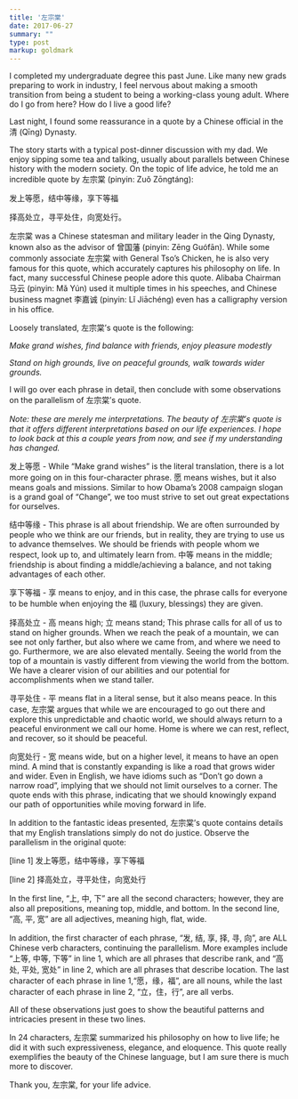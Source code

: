 ```yaml
---
title: '左宗棠'
date: 2017-06-27
summary: ""
type: post
markup: goldmark
---
```


I completed my undergraduate degree this past June. Like many new grads preparing to work in industry, I feel nervous about making a smooth transition from being a student to being a working-class young adult. Where do I go from here? How do I live a good life?

Last night, I found some reassurance in a quote by a Chinese official in the 清 (Qīng) Dynasty.

The story starts with a typical post-dinner discussion with my dad. We enjoy sipping some tea and talking, usually about parallels between Chinese history with the modern society. On the topic of life advice, he told me an incredible quote by 左宗棠 (pinyin: Zuǒ Zōngtáng):

发上等愿，结中等缘，享下等福

择高处立，寻平处住，向宽处行。

左宗棠 was a Chinese statesman and military leader in the Qing Dynasty, known also as the advisor of 曾国藩 (pinyin: Zēng Guófān). While some commonly associate 左宗棠 with General Tso’s Chicken, he is also very famous for this quote, which accurately captures his philosophy on life. In fact, many successful Chinese people adore this quote. Alibaba Chairman 马云 (pinyin: Mǎ Yún) used it multiple times in his speeches, and Chinese business magnet 李嘉诚 (pinyin: Lǐ Jiāchéng) even has a calligraphy version in his office.

Loosely translated, 左宗棠’s quote is the following:

_Make grand wishes, find balance with friends, enjoy pleasure modestly_

_Stand on high grounds, live on peaceful grounds, walk towards wider grounds._

I will go over each phrase in detail, then conclude with some observations on the parallelism of 左宗棠’s quote.

_Note: these are merely me interpretations. The beauty of 左宗棠’s quote is that it offers different interpretations based on our life experiences. I hope to look back at this a couple years from now, and see if my understanding has changed._

发上等愿 - While “Make grand wishes” is the literal translation, there is a lot more going on in this four-character phrase. 愿 means wishes, but it also means goals and missions. Similar to how Obama’s 2008 campaign slogan is a grand goal of “Change”, we too must strive to set out great expectations for ourselves.

结中等缘 - This phrase is all about friendship. We are often surrounded by people who we think are our friends, but in reality, they are trying to use us to advance themselves. We should be friends with people whom we respect, look up to, and ultimately learn from. 中等 means in the middle; friendship is about finding a middle/achieving a balance, and not taking advantages of each other.

享下等福 - 享 means to enjoy, and in this case, the phrase calls for everyone to be humble when enjoying the 福 (luxury, blessings) they are given.

择高处立 - 高 means high; 立 means stand; This phrase calls for all of us to stand on higher grounds. When we reach the peak of a mountain, we can see not only farther, but also where we came from, and where we need to go. Furthermore, we are also elevated mentally. Seeing the world from the top of a mountain is vastly different from viewing the world from the bottom. We have a clearer vision of our abilities and our potential for accomplishments when we stand taller.

寻平处住 - 平 means flat in a literal sense, but it also means peace. In this case, 左宗棠 argues that while we are encouraged to go out there and explore this unpredictable and chaotic world, we should always return to a peaceful environment we call our home. Home is where we can rest, reflect, and recover, so it should be peaceful.

向宽处行 - 宽 means wide, but on a higher level, it means to have an open mind. A mind that is constantly expanding is like a road that grows wider and wider. Even in English, we have idioms such as “Don’t go down a narrow road”, implying that we should not limit ourselves to a corner. The quote ends with this phrase, indicating that we should knowingly expand our path of opportunities while moving forward in life.

In addition to the fantastic ideas presented, 左宗棠’s quote contains details that my English translations simply do not do justice. Observe the parallelism in the original quote:

[line 1] 发上等愿，结中等缘，享下等福

[line 2] 择高处立，寻平处住，向宽处行

In the first line, “上, 中, 下” are all the second characters; however, they are also all prepositions, meaning top, middle, and bottom. In the second line, “高, 平, 宽” are all adjectives, meaning high, flat, wide.

In addition, the first character of each phrase, “发, 结, 享, 择, 寻, 向”, are ALL Chinese verb characters, continuing the parallelism. More examples include “上等, 中等, 下等” in line 1, which are all phrases that describe rank, and “高处, 平处, 宽处” in line 2, which are all phrases that describe location. The last character of each phrase in line 1,“愿，缘，福”, are all nouns, while the last character of each phrase in line 2, “立，住，行”, are all verbs.

All of these observations just goes to show the beautiful patterns and intricacies present in these two lines.

In 24 characters, 左宗棠 summarized his philosophy on how to live life; he did it with such expressiveness, elegance, and eloquence. This quote really exemplifies the beauty of the Chinese language, but I am sure there is much more to discover.

Thank you, 左宗棠, for your life advice.
